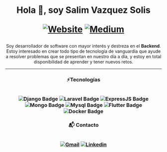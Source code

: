 <h1 align="center">Hola 👋, soy Salim Vazquez Solis

[![Website](https://img.shields.io/badge/website-000000?style=for-the-badge&logo=About.me&logoColor=white)](https://salimv.netlify.app/)
[![Medium](https://img.shields.io/badge/Medium-12100E?style=for-the-badge&logo=medium&logoColor=white)](https://medium.com/@salimvzqz)</h1>

<p align="center">Soy desarrollador de software con mayor interés y destreza en el <strong>Backend</strong>. Estoy interesado en crear todo tipo de tecnología de vanguardia que ayude a resolver problemas que se presentan en nuestro día a día, y estoy en total disponibilidad de aprender y tener nuevos retos.</p>

---

<h3 align="center">⚡️Tecnologías<br></br>

 ![Django Badge](https://img.shields.io/badge/Django-092E20?style=for-the-badge&logo=django&logoColor=white)
 ![Laravel Badge](https://img.shields.io/badge/Laravel-FF2D20?style=for-the-badge&logo=laravel&logoColor=white)
 ![ExpressJS Badge](https://img.shields.io/badge/Express.js-404D59?style=for-the-badge)
 ![Mongo Badge](https://img.shields.io/badge/MongoDB-4EA94B?style=for-the-badge&logo=mongodb&logoColor=white)
 ![Mysql Badge](https://img.shields.io/badge/MySQL-005C84?style=for-the-badge&logo=mysql&logoColor=white)
 ![Flutter Badge](https://img.shields.io/badge/Flutter-02569B?style=for-the-badge&logo=flutter&logoColor=white)
 ![Docker Badge](https://img.shields.io/badge/Docker-2CA5E0?style=for-the-badge&logo=docker&logoColor=white)
</h3>

<h3 align="center">📬 Contacto<br></br>

 [![Gmail](https://img.shields.io/badge/Gmail-D14836?style=for-the-badge&logo=gmail&logoColor=white)](mailto:salimvzqz@gmail.com)
 [![Linkedin](https://img.shields.io/badge/LinkedIn-0077B5?style=for-the-badge&logo=linkedin&logoColor=white)](https://www.linkedin.com/in/salim-vazquez-solis)
</h3>
